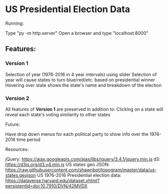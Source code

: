 <!-- 
 @author Ruth Rosenblum, Chami Lamelas, Eitan Joseph
 @since  1.0.0
 @link   https://github.com/EitanJoseph/SCARES-Mini-Tool
 -->

# US Presidential Election Data

Running: 

Type "py -m http.server" 
Open a browser and type "localhost:8000"

## Features: 

### Version 1
Selection of year (1976-2016 in 4 year intervals) using slider 
Selection of year will cause states to turn blue/red/etc. based on presidential winner 
Hovering over state shows the state's name and breakdown of the election 

### Version 2
All features of **Version 1** are preserved in addition to:
Clicking on a state will reveal each state's voting similarity to other states


Future:

Have drop down menus for each political party to show info over the 1976-2016 time period 

Resources: 

jQuery: https://ajax.googleapis.com/ajax/libs/jquery/3.4.1/jquery.min.js
d3: https://d3js.org/d3.v4.min.js
US states geo JSON: https://raw.githubusercontent.com/shawnbot/topogram/master/data/us-states.geojson
US 1976-2016 Presidential election data: https://dataverse.harvard.edu/dataset.xhtml?persistentId=doi:10.7910/DVN/42MVDX





